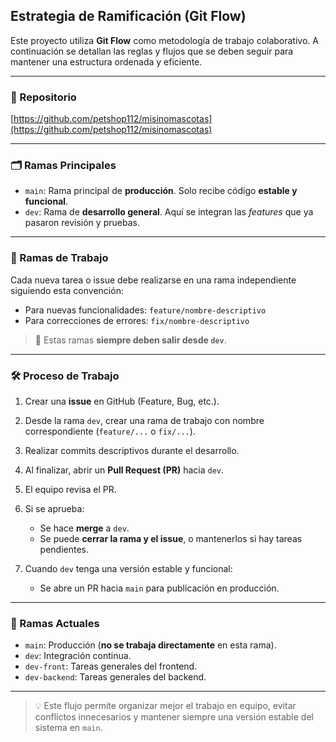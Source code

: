## Estrategia de Ramificación (Git Flow)

Este proyecto utiliza **Git Flow** como metodología de trabajo colaborativo. A continuación se detallan las reglas y flujos que se deben seguir para mantener una estructura ordenada y eficiente.

---

### 🔗 Repositorio
[https://github.com/petshop112/misinomascotas](https://github.com/petshop112/misinomascotas)

---

### 🗂️ Ramas Principales

- `main`: Rama principal de **producción**. Solo recibe código **estable y funcional**.
- `dev`: Rama de **desarrollo general**. Aquí se integran las _features_ que ya pasaron revisión y pruebas.

---

### 🌱 Ramas de Trabajo

Cada nueva tarea o issue debe realizarse en una rama independiente siguiendo esta convención:

- Para nuevas funcionalidades: `feature/nombre-descriptivo`
- Para correcciones de errores: `fix/nombre-descriptivo`

> 📌 Estas ramas **siempre deben salir desde `dev`**.

---

### 🛠️ Proceso de Trabajo

1. Crear una **issue** en GitHub (Feature, Bug, etc.).
2. Desde la rama `dev`, crear una rama de trabajo con nombre correspondiente (`feature/...` o `fix/...`).
3. Realizar commits descriptivos durante el desarrollo.
4. Al finalizar, abrir un **Pull Request (PR)** hacia `dev`.
5. El equipo revisa el PR.
6. Si se aprueba:
   - Se hace **merge** a `dev`.
   - Se puede **cerrar la rama y el issue**, o mantenerlos si hay tareas pendientes.

7. Cuando `dev` tenga una versión estable y funcional:
   - Se abre un PR hacia `main` para publicación en producción.

---

### 📌 Ramas Actuales

- `main`: Producción (**no se trabaja directamente** en esta rama).
- `dev`: Integración continua.
- `dev-front`: Tareas generales del frontend.
- `dev-backend`: Tareas generales del backend.

---

> 💡 Este flujo permite organizar mejor el trabajo en equipo, evitar conflictos innecesarios y mantener siempre una versión estable del sistema en `main`.
